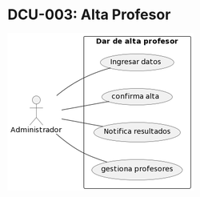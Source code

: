 # DCU-003: Alta Profesor
![Texto Alternativo](https://github.com/TtheCrazyMeats/imagenes/blob/main/c%20dar%20de%20alta%20profesores.png)
